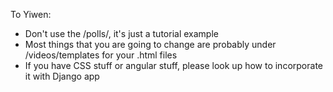 To Yiwen:

+ Don't use the /polls/, it's just a tutorial example
+ Most things that you are going to change are probably under /videos/templates for your .html files
+ If you have CSS stuff or angular stuff, please look up how to incorporate it with Django app
